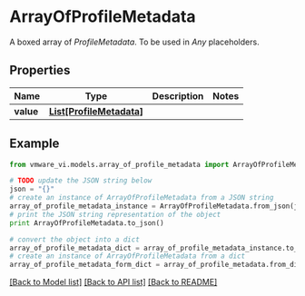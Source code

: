 # ArrayOfProfileMetadata

A boxed array of *ProfileMetadata*. To be used in *Any* placeholders. 

## Properties
Name | Type | Description | Notes
------------ | ------------- | ------------- | -------------
**value** | [**List[ProfileMetadata]**](ProfileMetadata.md) |  | 

## Example

```python
from vmware_vi.models.array_of_profile_metadata import ArrayOfProfileMetadata

# TODO update the JSON string below
json = "{}"
# create an instance of ArrayOfProfileMetadata from a JSON string
array_of_profile_metadata_instance = ArrayOfProfileMetadata.from_json(json)
# print the JSON string representation of the object
print ArrayOfProfileMetadata.to_json()

# convert the object into a dict
array_of_profile_metadata_dict = array_of_profile_metadata_instance.to_dict()
# create an instance of ArrayOfProfileMetadata from a dict
array_of_profile_metadata_form_dict = array_of_profile_metadata.from_dict(array_of_profile_metadata_dict)
```
[[Back to Model list]](../README.md#documentation-for-models) [[Back to API list]](../README.md#documentation-for-api-endpoints) [[Back to README]](../README.md)



